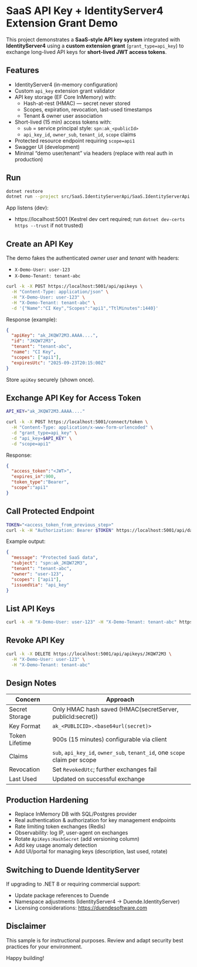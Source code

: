 # SaaS API Key + IdentityServer4 Extension Grant Demo

This project demonstrates a **SaaS-style API key system** integrated with **IdentityServer4** using a **custom extension grant** (`grant_type=api_key`) to exchange long-lived API keys for **short-lived JWT access tokens**.

## Features
- IdentityServer4 (in-memory configuration)
- Custom `api_key` extension grant validator
- API key storage (EF Core InMemory) with:
  - Hash-at-rest (HMAC) — secret never stored
  - Scopes, expiration, revocation, last-used timestamps
  - Tenant & owner user association
- Short-lived (15 min) access tokens with:
  - `sub` = service principal style: `spn:ak_<publicId>`
  - `api_key_id`, `owner_sub`, `tenant_id`, `scope` claims
- Protected resource endpoint requiring `scope=api1`
- Swagger UI (development)
- Minimal “demo user/tenant” via headers (replace with real auth in production)

## Run
```bash
dotnet restore
dotnet run --project src/SaaS.IdentityServerApi/SaaS.IdentityServerApi.csproj
```

App listens (dev):
- https://localhost:5001 (Kestrel dev cert required; run `dotnet dev-certs https --trust` if not trusted)

## Create an API Key
The demo fakes the authenticated *owner user* and *tenant* with headers:
- `X-Demo-User: user-123`
- `X-Demo-Tenant: tenant-abc`

```bash
curl -k -X POST https://localhost:5001/api/apikeys \
  -H "Content-Type: application/json" \
  -H "X-Demo-User: user-123" \
  -H "X-Demo-Tenant: tenant-abc" \
  -d '{"Name":"CI Key","Scopes":"api1","TtlMinutes":1440}'
```

Response (example):
```json
{
  "apiKey": "ak_JKQW72M3.AAAA....",
  "id": "JKQW72M3",
  "tenant": "tenant-abc",
  "name": "CI Key",
  "scopes": ["api1"],
  "expiresUtc": "2025-09-23T20:15:00Z"
}
```
Store `apiKey` securely (shown once).

## Exchange API Key for Access Token
```bash
API_KEY="ak_JKQW72M3.AAAA...."

curl -k -X POST https://localhost:5001/connect/token \
  -H "Content-Type: application/x-www-form-urlencoded" \
  -d "grant_type=api_key" \
  -d "api_key=$API_KEY" \
  -d "scope=api1"
```

Response:
```json
{
  "access_token":"<JWT>",
  "expires_in":900,
  "token_type":"Bearer",
  "scope":"api1"
}
```

## Call Protected Endpoint
```bash
TOKEN="<access_token_from_previous_step>"
curl -k -H "Authorization: Bearer $TOKEN" https://localhost:5001/api/data
```

Example output:
```json
{
  "message": "Protected SaaS data",
  "subject": "spn:ak_JKQW72M3",
  "tenant": "tenant-abc",
  "owner": "user-123",
  "scopes": ["api1"],
  "issuedVia": "api_key"
}
```

## List API Keys
```bash
curl -k -H "X-Demo-User: user-123" -H "X-Demo-Tenant: tenant-abc" https://localhost:5001/api/apikeys
```

## Revoke API Key
```bash
curl -k -X DELETE https://localhost:5001/api/apikeys/JKQW72M3 \
  -H "X-Demo-User: user-123" \
  -H "X-Demo-Tenant: tenant-abc"
```

## Design Notes
| Concern | Approach |
|---------|----------|
| Secret Storage | Only HMAC hash saved (HMAC(secretServer, publicId:secret)) |
| Key Format | `ak_<PUBLICID>.<base64url(secret)>` |
| Token Lifetime | 900s (15 minutes) configurable via client |
| Claims | `sub`, `api_key_id`, `owner_sub`, `tenant_id`, one `scope` claim per scope |
| Revocation | Set `RevokedUtc`; further exchanges fail |
| Last Used | Updated on successful exchange |

## Production Hardening
- Replace InMemory DB with SQL/Postgres provider
- Real authentication & authorization for key management endpoints
- Rate limiting token exchanges (Redis)
- Observability: log IP, user-agent on exchanges
- Rotate `ApiKeys:HashSecret` (add versioning column)
- Add key usage anomaly detection
- Add UI/portal for managing keys (description, last used, rotate)

## Switching to Duende IdentityServer
If upgrading to .NET 8 or requiring commercial support:
- Update package references to Duende
- Namespace adjustments (IdentityServer4 → Duende.IdentityServer)
- Licensing considerations: https://duendesoftware.com

## Disclaimer
This sample is for instructional purposes. Review and adapt security best practices for your environment.

Happy building!